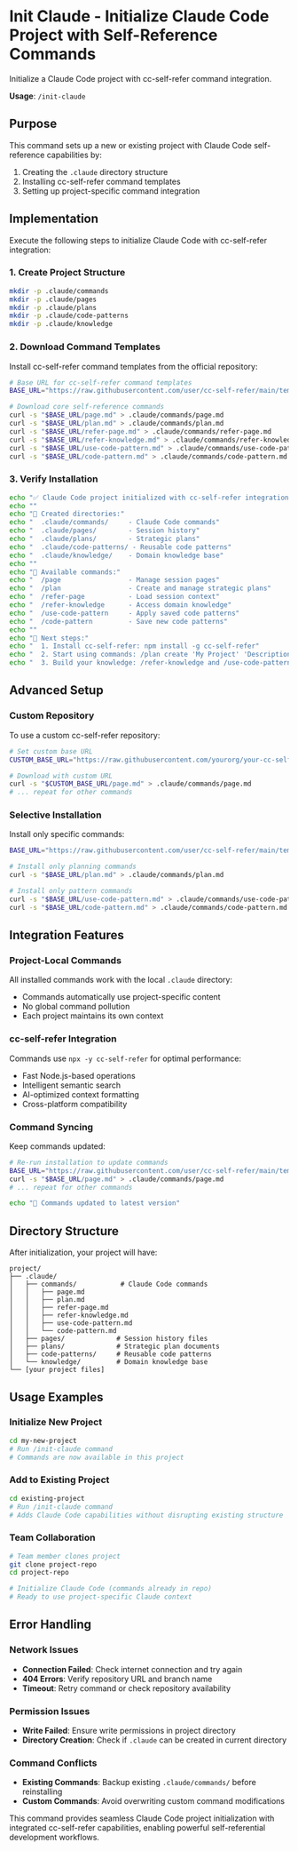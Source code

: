 # Init Claude - Initialize Claude Code Project with Self-Reference Commands

Initialize a Claude Code project with cc-self-refer command integration.

**Usage**: `/init-claude`

## Purpose

This command sets up a new or existing project with Claude Code self-reference capabilities by:
1. Creating the `.claude` directory structure
2. Installing cc-self-refer command templates
3. Setting up project-specific command integration

## Implementation

Execute the following steps to initialize Claude Code with cc-self-refer integration:

### 1. Create Project Structure

```bash
mkdir -p .claude/commands
mkdir -p .claude/pages
mkdir -p .claude/plans  
mkdir -p .claude/code-patterns
mkdir -p .claude/knowledge
```

### 2. Download Command Templates

Install cc-self-refer command templates from the official repository:

```bash
# Base URL for cc-self-refer command templates
BASE_URL="https://raw.githubusercontent.com/user/cc-self-refer/main/templates/commands"

# Download core self-reference commands
curl -s "$BASE_URL/page.md" > .claude/commands/page.md
curl -s "$BASE_URL/plan.md" > .claude/commands/plan.md  
curl -s "$BASE_URL/refer-page.md" > .claude/commands/refer-page.md
curl -s "$BASE_URL/refer-knowledge.md" > .claude/commands/refer-knowledge.md
curl -s "$BASE_URL/use-code-pattern.md" > .claude/commands/use-code-pattern.md
curl -s "$BASE_URL/code-pattern.md" > .claude/commands/code-pattern.md
```

### 3. Verify Installation

```bash
echo "✅ Claude Code project initialized with cc-self-refer integration"
echo ""
echo "📁 Created directories:"
echo "  .claude/commands/     - Claude Code commands"
echo "  .claude/pages/        - Session history"  
echo "  .claude/plans/        - Strategic plans"
echo "  .claude/code-patterns/ - Reusable code patterns"
echo "  .claude/knowledge/    - Domain knowledge base"
echo ""
echo "🎯 Available commands:"
echo "  /page                 - Manage session pages"
echo "  /plan                 - Create and manage strategic plans"
echo "  /refer-page           - Load session context"
echo "  /refer-knowledge      - Access domain knowledge" 
echo "  /use-code-pattern     - Apply saved code patterns"
echo "  /code-pattern         - Save new code patterns"
echo ""
echo "🚀 Next steps:"
echo "  1. Install cc-self-refer: npm install -g cc-self-refer"
echo "  2. Start using commands: /plan create 'My Project' 'Description'"
echo "  3. Build your knowledge: /refer-knowledge and /use-code-pattern"
```

## Advanced Setup

### Custom Repository

To use a custom cc-self-refer repository:

```bash
# Set custom base URL
CUSTOM_BASE_URL="https://raw.githubusercontent.com/yourorg/your-cc-self-refer/main/templates/commands"

# Download with custom URL
curl -s "$CUSTOM_BASE_URL/page.md" > .claude/commands/page.md
# ... repeat for other commands
```

### Selective Installation

Install only specific commands:

```bash
BASE_URL="https://raw.githubusercontent.com/user/cc-self-refer/main/templates/commands"

# Install only planning commands
curl -s "$BASE_URL/plan.md" > .claude/commands/plan.md

# Install only pattern commands  
curl -s "$BASE_URL/use-code-pattern.md" > .claude/commands/use-code-pattern.md
curl -s "$BASE_URL/code-pattern.md" > .claude/commands/code-pattern.md
```

## Integration Features

### Project-Local Commands

All installed commands work with the local `.claude` directory:
- Commands automatically use project-specific content
- No global command pollution
- Each project maintains its own context

### cc-self-refer Integration  

Commands use `npx -y cc-self-refer` for optimal performance:
- Fast Node.js-based operations
- Intelligent semantic search
- AI-optimized context formatting
- Cross-platform compatibility

### Command Syncing

Keep commands updated:

```bash
# Re-run installation to update commands
BASE_URL="https://raw.githubusercontent.com/user/cc-self-refer/main/templates/commands"
curl -s "$BASE_URL/page.md" > .claude/commands/page.md
# ... repeat for other commands

echo "🔄 Commands updated to latest version"
```

## Directory Structure

After initialization, your project will have:

```
project/
├── .claude/
│   ├── commands/           # Claude Code commands  
│   │   ├── page.md
│   │   ├── plan.md
│   │   ├── refer-page.md
│   │   ├── refer-knowledge.md
│   │   ├── use-code-pattern.md
│   │   └── code-pattern.md
│   ├── pages/             # Session history files
│   ├── plans/             # Strategic plan documents
│   ├── code-patterns/     # Reusable code patterns
│   └── knowledge/         # Domain knowledge base
└── [your project files]
```

## Usage Examples

### Initialize New Project

```bash
cd my-new-project
# Run /init-claude command
# Commands are now available in this project
```

### Add to Existing Project

```bash  
cd existing-project
# Run /init-claude command  
# Adds Claude Code capabilities without disrupting existing structure
```

### Team Collaboration

```bash
# Team member clones project
git clone project-repo
cd project-repo

# Initialize Claude Code (commands already in repo)
# Ready to use project-specific Claude context
```

## Error Handling

### Network Issues
- **Connection Failed**: Check internet connection and try again
- **404 Errors**: Verify repository URL and branch name
- **Timeout**: Retry command or check repository availability

### Permission Issues  
- **Write Failed**: Ensure write permissions in project directory
- **Directory Creation**: Check if `.claude` can be created in current directory

### Command Conflicts
- **Existing Commands**: Backup existing `.claude/commands/` before reinstalling
- **Custom Commands**: Avoid overwriting custom command modifications

This command provides seamless Claude Code project initialization with integrated cc-self-refer capabilities, enabling powerful self-referential development workflows.